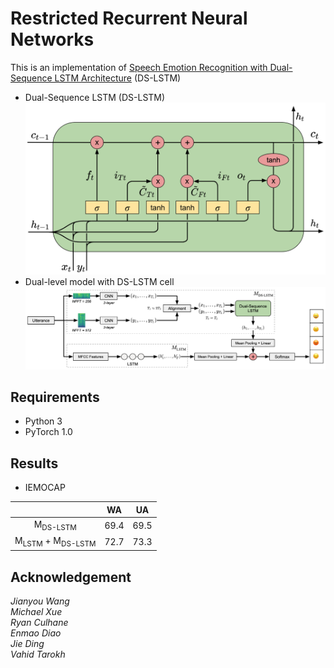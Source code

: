 # Restricted Recurrent Neural Networks

This is an implementation of [Speech Emotion Recognition with Dual-Sequence LSTM Architecture](https://arxiv.org/abs/1910.08874) (DS-LSTM)
 - Dual-Sequence LSTM (DS-LSTM)
![ds-lstm](/img/ds-lstm.png)
 - Dual-level model with DS-LSTM cell
 ![diagram](/img/diagram.png)
## Requirements
 - Python 3
 - PyTorch 1.0

## Results
 - IEMOCAP  
 
|                                        |  WA  |  UA  |
|:--------------------------------------:|:----:|:----:|
|           M<sub>DS-LSTM</sub>          | 69.4 | 69.5 |
| M<sub>LSTM</sub> + M<sub>DS-LSTM</sub> | 72.7 | 73.3 |
## Acknowledgement
*Jianyou Wang  
Michael Xue  
Ryan Culhane  
Enmao Diao  
Jie Ding  
Vahid Tarokh*

